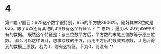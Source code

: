 # 4
第四题
//题目：625这个数字很特别，625的平方使390625，刚好其末3位就是625。除了625还有其他的3位数有这个特征么？
/*
思路：
遍历从100到999中所有的数据。
既然这个特征是：该三位数平方后，平方数的末尾三位数等于原三位数。
那么可以这样设计，想求该数的平方，再用平方后的数减去原数，让最后得到的数模上原数，若为0，则有这特征，不为0，则没有
*/
